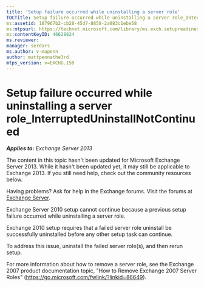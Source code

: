 ```yaml
---
title: 'Setup failure occurred while uninstalling a server role'
TOCTitle: Setup failure occurred while uninstalling a server role_InterruptedUninstallNotContinued
ms:assetid: 187967b2-cb28-45d7-8858-2a083c1ebe58
ms:mtpsurl: https://technet.microsoft.com/library/ms.exch.setupreadiness.interrupteduninstallnotcontinued(v=EXCHG.150)
ms:contentKeyID: 46628824
ms.reviewer: 
manager: serdars
ms.author: v-mapenn
author: mattpennathe3rd
mtps_version: v=EXCHG.150
---
```


# Setup failure occurred while uninstalling a server role\_InterruptedUninstallNotContinued

_**Applies to:** Exchange Server 2013_

The content in this topic hasn't been updated for Microsoft Exchange Server 2013. While it hasn't been updated yet, it may still be applicable to Exchange 2013. If you still need help, check out the community resources below.

Having problems? Ask for help in the Exchange forums. Visit the forums at [Exchange Server](https://go.microsoft.com/fwlink/p/?linkid=60612).

Exchange Server 2010 setup cannot continue because a previous setup failure occurred while uninstalling a server role.

Exchange 2010 setup requires that a failed server role uninstall be successfully uninstalled before any other setup task can continue.

To address this issue, uninstall the failed server role(s), and then rerun setup.

For more information about how to remove a server role, see the Exchange 2007 product documentation topic, "How to Remove Exchange 2007 Server Roles" (<https://go.microsoft.com/fwlink/?linkid=86649>).
